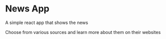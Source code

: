 # News App

A simple react app that shows the news

Choose from various sources and learn more about them on their websites
